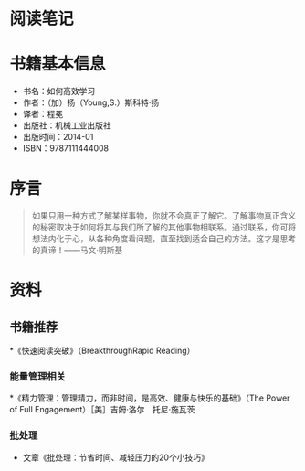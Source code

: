 # 阅读笔记
# 书籍基本信息
* 书名：如何高效学习
* 作者：（加）扬（Young,S.）斯科特·扬
* 译者：程冕
* 出版社：机械工业出版社
* 出版时间：2014-01
* ISBN：9787111444008

# 序言
>如果只用一种方式了解某样事物，你就不会真正了解它。了解事物真正含义的秘密取决于如何将其与我们所了解的其他事物相联系。通过联系，你可将想法内化于心，从各种角度看问题，直至找到适合自己的方法。这才是思考的真谛！——马文·明斯基


# 资料

## 书籍推荐
*《快速阅读突破》（BreakthroughRapid Reading）

### 能量管理相关
*《精力管理：管理精力，而非时间，是高效、健康与快乐的基础》（The Power of Full Engagement）［美］吉姆·洛尔　托尼·施瓦茨

### 批处理
* 文章《批处理：节省时间、减轻压力的20个小技巧》